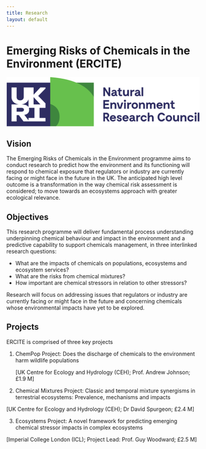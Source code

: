 ```yaml
---
title: Research
layout: default
---
```


# Emerging Risks of Chemicals in the  Environment (ERCITE)

![](/assets/img/UKRI_NER_Council-Logo_Horiz-RGB.png)

## Vision
The Emerging Risks of Chemicals in the Environment programme aims to conduct research to predict how the environment and its functioning will respond to chemical exposure that regulators or industry are currently facing or might face in the future in the UK.  The anticipated high level outcome is a transformation in the way chemical risk assessment is considered; to move towards an ecosystems approach with greater ecological relevance.  

## Objectives
This research programme will deliver fundamental process understanding underpinning chemical behaviour and impact in the environment and a predictive capability to support chemicals management, in three interlinked research questions:
  * What are the impacts of chemicals on populations, ecosystems and ecosystem services?
  * What are the risks from chemical mixtures?
  * How important are chemical stressors in relation to other stressors?

Research will focus on addressing issues that regulators or industry are currently facing or might face in the future and concerning chemicals whose environmental impacts have yet to be explored.

## Projects

ERCITE is comprised of three key projects

1. ChemPop Project: Does the discharge of chemicals to the environment harm wildlife populations

   [UK Centre for Ecology and Hydrology (CEH); Prof. Andrew Johnson; £1.9 M]

2. Chemical Mixtures Project: Classic and temporal mixture synergisms in terrestrial ecosystems: Prevalence, mechanisms and impacts

 [UK Centre for Ecology and Hydrology (CEH); Dr David Spurgeon; £2.4 M]

3. Ecosystems Project: A novel framework for predicting emerging chemical stressor impacts in complex ecosystems 

[Imperial College London (ICL); Project Lead: Prof. Guy Woodward; £2.5 M]
